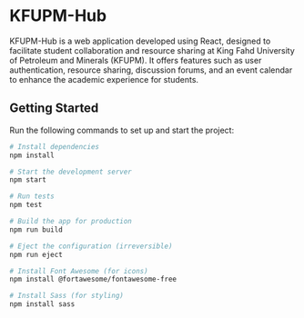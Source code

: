 # KFUPM-Hub
KFUPM-Hub is a web application developed using React, designed to facilitate student collaboration and resource sharing at King Fahd University of Petroleum and Minerals (KFUPM). It offers features such as user authentication, resource sharing, discussion forums, and an event calendar to enhance the academic experience for students.

## Getting Started

Run the following commands to set up and start the project:

```bash
# Install dependencies
npm install

# Start the development server
npm start

# Run tests
npm test

# Build the app for production
npm run build

# Eject the configuration (irreversible)
npm run eject

# Install Font Awesome (for icons)
npm install @fortawesome/fontawesome-free

# Install Sass (for styling)
npm install sass
